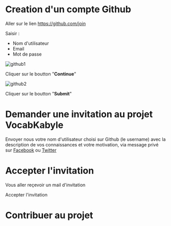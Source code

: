 
# Creation d'un compte Github

Aller sur le lien https://github.com/join 

Saisir : 
* Nom d'utilisateur 
* Email
* Mot de passe
 
![github1](https://raw.githubusercontent.com/VocabKabyle/VocabKabyle/master/Divers/github1.png)

Cliquer sur le boutton "**Continue**"

![github2](https://raw.githubusercontent.com/VocabKabyle/VocabKabyle/master/Divers/github2.png)

Cliquer sur le boutton "**Submit**"

# Demander une invitation au projet VocabKabyle

Envoyer nous votre nom d'utilisateur choisi sur Github (le username) avec la description de vos connaissances et votre motivation, via message privé sur [Facebook](https://www.facebook.com/VocabKabyle) ou [Twitter](https://twitter.com)

# Accepter l'invitation 

Vous aller reçevoir un mail d'invitation

Accepter l'invitation 

# Contribuer au projet
